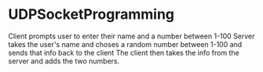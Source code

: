 # UDPSocketProgramming

Client prompts user to enter their name and a number between 1-100
Server takes the user's name and choses a random number between 1-100 and sends that info back to the client
The client then takes the info from the server and adds the two numbers.

